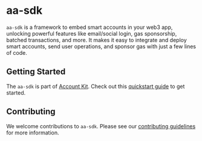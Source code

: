# aa-sdk

`aa-sdk` is a framework to embed smart accounts in your web3 app, unlocking powerful features like email/social login, gas sponsorship, batched transactions, and more. It makes it easy to integrate and deploy smart accounts, send user operations, and sponsor gas with just a few lines of code.

## Getting Started

The `aa-sdk` is part of [Account Kit](https://accountkit.alchemy.com). Check out this [quickstart guide](https://accountkit.alchemy.com/getting-started.html) to get started.

## Contributing

We welcome contributions to `aa-sdk`. Please see our [contributing guidelines](CONTRIBUTING.md) for more information.
